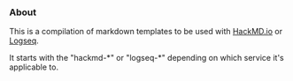 ### About
This is a compilation of markdown templates to be used with [HackMD.io](https://hackmd.io/) or [Logseq](https://logseq.com/).

It starts with the "hackmd-*" or "logseq-\*" depending on which service it's applicable to.